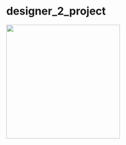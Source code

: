 # designer_2_project

<img src="https://github.com/3264harshitakevadiya/Core_Flutter/assets/133105068/e23b5568-fc2b-41f3-a812-0008bde65d95" width="300px">
